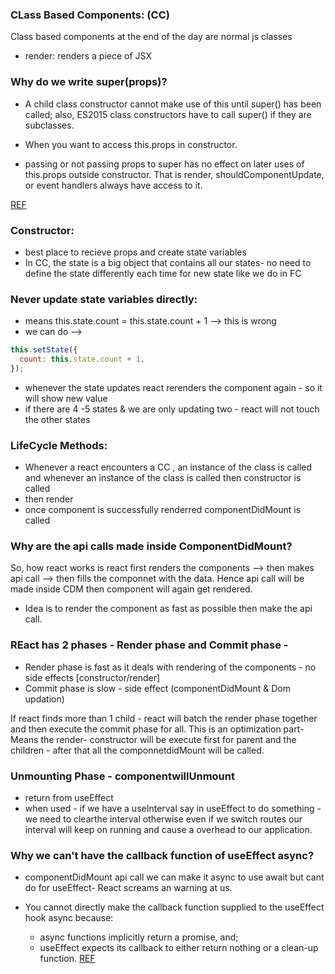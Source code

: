 ### CLass Based Components: (CC)

Class based components at the end of the day are normal js classes

- render: renders a piece of JSX

### Why do we write super(props)?

- A child class constructor cannot make use of this until super() has been called; also, ES2015 class constructors have to call super() if they are subclasses.

- When you want to access this.props in constructor.

- passing or not passing props to super has no effect on later uses of this.props outside constructor. That is render, shouldComponentUpdate, or event handlers always have access to it.

[REF]("https://stackoverflow.com/questions/30571875/whats-the-difference-between-super-and-superprops-in-react-when-using-e")

### Constructor:

- best place to recieve props and create state variables
- In CC, the state is a big object that contains all our states- no need to define the state differently each time for new state like we do in FC

### Never update state variables directly:

- means this.state.count = this.state.count + 1 --> this is wrong
- we can do -->

```javascript
this.setState({
  count: this.state.count + 1,
});
```

- whenever the state updates react rerenders the component again - so it will show new value
- if there are 4 -5 states & we are only updating two - react will not touch the other states

### LifeCycle Methods:

- Whenever a react encounters a CC , an instance of the class is called and whenever an instance of the class
  is called then constructor is called
- then render
- once component is successfully renderred componentDidMount is called

### Why are the api calls made inside ComponentDidMount?

So, how react works is react first renders the components --> then makes api call --> then fills the componnet with the data. Hence api call will be made inside CDM then component will again get rendered.

- Idea is to render the component as fast as possible then make the api call.

### REact has 2 phases - Render phase and Commit phase -

- Render phase is fast as it deals with rendering of the components - no side effects [constructor/render]
- Commit phase is slow - side effect (componentDidMount & Dom updation)

If react finds more than 1 child - react will batch the render phase together and then execute the commit phase for all. This is an optimization part- Means the render- constructor will be execute first for parent and the children - after that all the componnetdidMount will be called.

### Unmounting Phase - componentwillUnmount

- return from useEffect
- when used - if we have a useInterval say in useEffect to do something - we need to clearthe interval otherwise even if we switch routes our interval will keep on running and cause a overhead to our application.

### Why we can't have the callback function of useEffect async?

- componentDidMount api call we can make it async to use await but cant do for useEffect- React screams an warning at us.
- You cannot directly make the callback function supplied to the useEffect hook async because:

  - async functions implicitly return a promise, and;
  - useEffect expects its callback to either return nothing or a clean-up function.
    [REF](https://www.designcise.com/web/tutorial/why-cant-react-useeffect-callback-be-async)
